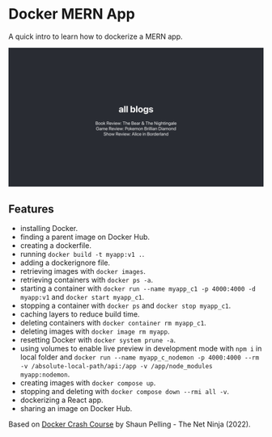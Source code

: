 # Docker MERN App

A quick intro to learn how to dockerize a MERN app.

<p align="center">
    <img src="screenshot.png" alt="Screenshot of Docker MERN App">
</p>

## Features

- installing Docker.
- finding a parent image on Docker Hub.
- creating a dockerfile.
- running `docker build -t myapp:v1 .`.
- adding a dockerignore file.
- retrieving images with `docker images`.
- retrieving containers with `docker ps -a`.
- starting a container with `docker run --name myapp_c1 -p 4000:4000 -d myapp:v1` and `docker start myapp_c1`.
- stopping a container with `docker ps` and `docker stop myapp_c1`.
- caching layers to reduce build time.
- deleting containers with `docker container rm myapp_c1`.
- deleting images with `docker image rm myapp`.
- resetting Docker with `docker system prune -a`.
- using volumes to enable live preview in development mode with `npm i` in local folder and `docker run --name myapp_c_nodemon -p 4000:4000 --rm -v /absolute-local-path/api:/app -v /app/node_modules myapp:nodemon`.
- creating images with `docker compose up`.
- stopping and deleting with `docker compose down --rmi all -v`.
- dockerizing a React app.
- sharing an image on Docker Hub.

Based on [Docker Crash Course](https://www.youtube.com/playlist?list=PL4cUxeGkcC9hxjeEtdHFNYMtCpjNBm3h7) by Shaun Pelling - The Net Ninja (2022).
